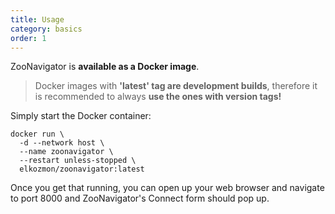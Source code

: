 ```yaml
---
title: Usage
category: basics
order: 1
---
```


ZooNavigator is **available as a Docker image**.

> Docker images with **'latest' tag are development builds**, therefore it is recommended to always **use the ones with version tags!**

Simply start the Docker container:

```shell script
docker run \
  -d --network host \
  --name zoonavigator \
  --restart unless-stopped \
  elkozmon/zoonavigator:latest
```

Once you get that running, you can open up your web browser and navigate to port 8000 and ZooNavigator's Connect form should pop up.
